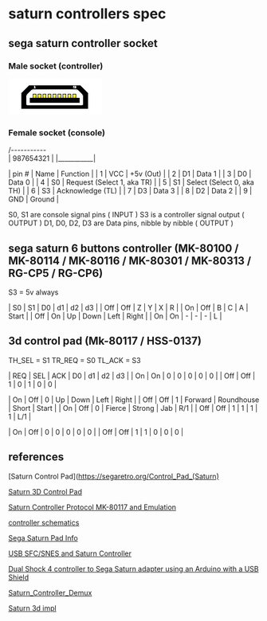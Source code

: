 # saturn controllers spec

## sega saturn controller socket

### Male socket (controller)

<img src="sega-saturn-controller-socket.gif" />

### Female socket (console)

/-----------\
| 987654321 |
|___________|

| pin # | Name | Function  |
| 1     | VCC  | +5v (Out) |
| 2     | D1   | Data 1    |
| 3     | D0   | Data 0    |
| 4     | S0   | Request (Select 1, aka TR)  |
| 5     | S1   | Select (Select 0, aka TH)  |
| 6     | S3   | Acknowledge (TL) |
| 7     | D3   | Data 3    |
| 8     | D2   | Data 2    |
| 9     | GND  | Ground    |

S0, S1 are console signal pins ( INPUT )
S3 is a controller signal output ( OUTPUT )
D1, D0, D2, D3 are Data pins, nibble by nibble ( OUTPUT )

## sega saturn 6 buttons controller (MK-80100 / MK-80114 / MK-80116 / MK-80301 / MK-80313 / RG-CP5 / RG-CP6)

S3 = 5v always

| S0  | S1  | D0 | d1    | d2    | d3     |
| Off | Off | Z  | Y     | X     | R      |
| On  | Off | B  | C     | A     | Start  |
| Off | On  | Up | Down  | Left  | Right  |
| On  | On  | -  |  -    |  -    | L      |

## 3d control pad (Mk-80117 / HSS-0137)

TH_SEL = S1
TR_REQ = S0
TL_ACK = S3

| REQ  | SEL  | ACK | D0 | d1    | d2    | d3     |
| On   | On   | 0   | 0  | 0     | 0     | 0      |
| Off  | Off  | 1   | 0  | 1     | 0     | 0      |

| On   | Off  | 0   | Up |  Down |  Left |  Right |
| Off  | Off | 1   | Forward | Roundhouse | Short | Start |
| On   | Off  | 0   | Fierce | Strong | Jab | R/1 |
| Off  | Off | 1   | 1 | 1 | 1 | L/1 |

| On   | Off | 0   | 0 | 0 | 0 | 0 |
| Off  | Off | 1   | 1 | 0 | 0 | 0 |


## references

[Saturn Control Pad](https://segaretro.org/Control_Pad_(Saturn)

[Saturn 3D Control Pad](https://segaretro.org/3D_Control_Pad)

[Saturn Controller Protocol MK-80117 and Emulation](https://nfggames.com/forum2/index.php?topic=5055.0)

[controller schematics](https://gamesx.com/grafx/saturn.gif)

[Sega Saturn Pad Info](https://gamesx.com/controldata/saturn.htm)

[USB SFC/SNES and Saturn Controller](https://github.com/bkoropoff/sfcusb)

[Dual Shock 4 controller to Sega Saturn adapter using an Arduino with a USB Shield](https://github.com/garybethel/DS4toSaturn)

[Saturn_Controller_Demux](https://github.com/Arthrimus/Saturn_Controller_Demux/blob/master/saturn_controller_demux/saturn_controller_demux.ino)

[Saturn 3d impl](https://github.com/fluxcorenz/UPCB/blob/master/saturn3d.c)
